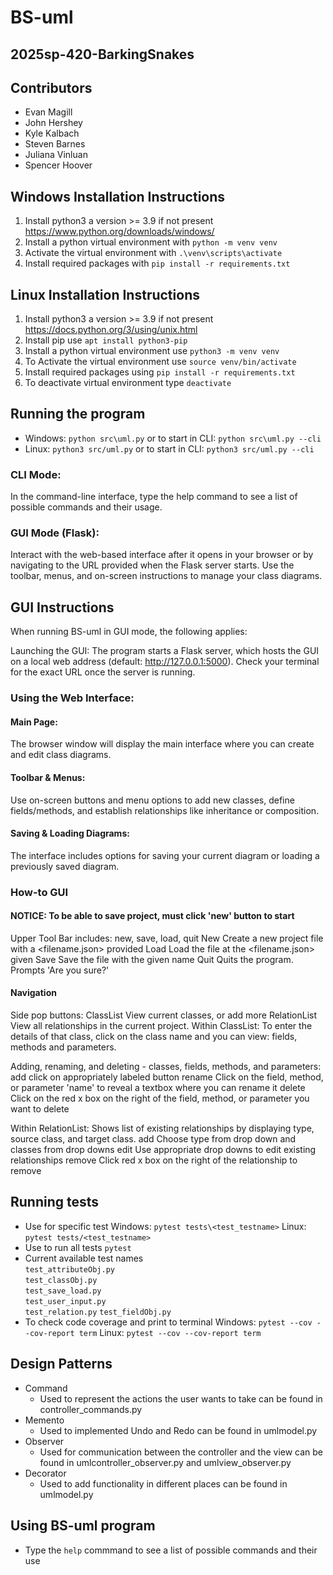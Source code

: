 # BS-uml
## 2025sp-420-BarkingSnakes 
## Contributors
- Evan Magill
- John Hershey
- Kyle Kalbach
- Steven Barnes
- Juliana Vinluan
- Spencer Hoover

## Windows Installation Instructions
1. Install python3 a version >= 3.9 if not present https://www.python.org/downloads/windows/
2. Install a python virtual environment with `python -m venv venv`
3. Activate the virtual environment with `.\venv\scripts\activate`
4. Install required packages with `pip install -r requirements.txt`

## Linux Installation Instructions
1. Install python3 a version >= 3.9 if not present https://docs.python.org/3/using/unix.html
2. Install pip use `apt install python3-pip`
3. Install a python virtual environment use `python3 -m venv venv`
4. To Activate the virtual environment use `source venv/bin/activate`
5. Install required packages using `pip install -r requirements.txt`
6. To deactivate virtual environment type `deactivate`

## Running the program
- Windows: `python src\uml.py`
      or to start in CLI: `python src\uml.py --cli`
- Linux: `python3 src/uml.py`
      or to start in CLI: `python3 src/uml.py --cli`
### CLI Mode:
In the command-line interface, type the help command to see a list of possible commands and their usage.

### GUI Mode (Flask):
Interact with the web-based interface after it opens in your browser or by navigating to the URL provided when the Flask server starts. Use the toolbar, menus, and on-screen instructions to manage your class diagrams.

## GUI Instructions
When running BS-uml in GUI mode, the following applies:

Launching the GUI:
The program starts a Flask server, which hosts the GUI on a local web address (default: http://127.0.0.1:5000). Check your terminal for the exact URL once the server is running.

### Using the Web Interface:
#### Main Page:
The browser window will display the main interface where you can create and edit class diagrams.
#### Toolbar & Menus:
Use on-screen buttons and menu options to add new classes, define fields/methods, and establish relationships like inheritance or composition.
#### Saving & Loading Diagrams:
The interface includes options for saving your current diagram or loading a previously saved diagram.

### How-to GUI
#### NOTICE: To be able to save project, must click 'new' button to start
Upper Tool Bar includes: new, save, load, quit
New
    Create a new project file with a <filename.json> provided 
Load
    Load the file at the <filename.json> given
Save
    Save the file with the given name
Quit
    Quits the program. Prompts 'Are you sure?'

#### Navigation
Side pop buttons:
ClassList
    View current classes, or add more
RelationList
    View all relationships in the current project.
Within ClassList:
To enter the details of that class, click on the class name and you can view: fields, methods and parameters. 

Adding, renaming, and deleting - classes, fields, methods, and parameters:
      add
            click on appropriately labeled button
      rename
            Click on the field, method, or parameter 'name' to reveal a textbox where you can rename it
      delete
            Click on the red x box on the right of the field, method, or parameter you want to delete

Within RelationList:
Shows list of existing relationships by displaying type, source class, and target class.
      add
            Choose type from drop down and classes from drop downs
      edit
            Use appropriate drop downs to edit existing relationships
      remove
            Click red x box on the right of the relationship to remove
            

## Running tests
- Use for specific test 
   Windows: `pytest tests\<test_testname>` 
   Linux: `pytest tests/<test_testname>`
- Use to run all tests `pytest`
- Current available test names  
  `test_attributeObj.py`  
  `test_classObj.py`  
  `test_save_load.py`  
  `test_user_input.py`  
  `test_relation.py`
  `test_fieldObj.py`
- To check code coverage and print to terminal
   Windows: `pytest --cov --cov-report term`
   Linux: `pytest --cov --cov-report term`

## Design Patterns 
- Command
    - Used to represent the actions the user wants to take can be found in controller_commands.py
- Memento
    - Used to implemented Undo and Redo can be found in umlmodel.py
- Observer
    - Used for communication between the controller and the view can be found in umlcontroller_observer.py and umlview_observer.py
- Decorator
    - Used to add functionality in different places can be found in umlmodel.py

## Using BS-uml program
- Type the `help` commmand to see a list of possible commands and their use
